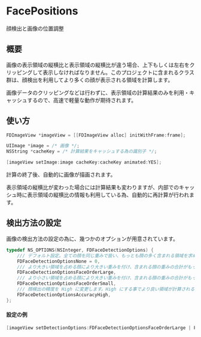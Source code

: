 FacePositions
==
顔検出と画像の位置調整

## 概要

画像の表示領域の縦横比と表示領域の縦横比が違う場合、上下もしくは左右をクリッピングして表示しなければなりません。このプロジェクトに含まれるクラス群は、顔検出を利用してより多くの顔が表示される領域を計算します。

画像データのクリッピングなどは行わずに、表示領域の計算結果のみを利用・キャッシュするので、高速で軽量な動作が期待されます。


## 使い方

```objective-c
FDImageView *imageView = [[FDImageView alloc] initWithFrame:frame];

UIImage *image = /* 画像 */;
NSString *cacheKey = /* 計算結果をキャッシュする為の識別子 */;

[imageView setImage:image cacheKey:cacheKey animated:YES];
```

計算の終了後、自動的に画像が描画されます。

表示領域の縦横比が変わった場合には計算結果も変わりますが、内部でのキャッシュ時に表示領域の縦横比の情報も利用している為、自動的に再計算が行われます。


## 検出方法の設定

画像の検出方法の設定の為に、幾つかのオプションが用意されています。

```objective-c
typedef NS_OPTIONS(NSInteger, FDFaceDetectionOptions) {
    /// デフォルト設定。全ての顔を同じ重みで扱い、もっとも顔の多く含まれる領域を求めます。顔検出の精度は Low です。
    FDFaceDetectionOptionsNone = 0,
    /// より大きい領域を占める顔により大きい重みを付け、含まれる顔の重みの合計がもっとも大きい領域を求めます。
    FDFaceDetectionOptionsFaceOrderLarge,
    /// より小さい領域を占める顔により大きい重みを付け、含まれる顔の重みの合計がもっとも大きい領域を求めます。
    FDFaceDetectionOptionsFaceOrderSmall,
    /// 顔検出の精度を High に変更します。High にする事でより良い領域が計算されるといった事はあまり期待できません。
    FDFaceDetectionOptionsAccuracyHigh,
};
```

#### 設定の例

```objective-c
[imageView setDetectionOptions:FDFaceDetectionOptionsFaceOrderLarge | FDFaceDetectionOptionsAccuracyHigh];
```





